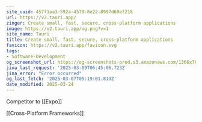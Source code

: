 ```yaml
---
site_uuid: 457f1aa3-592a-4579-8e22-8997d60ef218
url: https://v2.tauri.app/
zinger: Create small, fast, secure, cross-platform applications
image: https://v2.tauri.app/og.png?v=1
site_name: Tauri
title: Create small, fast, secure, cross-platform applications
favicon: https://v2.tauri.app/favicon.svg
tags:
- Software-Development
og_screenshot_url: https://og-screenshots-prod.s3.amazonaws.com/1366x768/80/false/579e44e7f6d0db29bf9c15cfb9a78fda95b385b6895efd1fc866419322202fc1.jpeg
jina_last_request: '2025-03-09T06:45:06.723Z'
jina_error: "Error occurred"
og_last_fetch: '2025-03-07T05:19:01.813Z'
date_modified: 2025-03-24
---
```



Competitor to [[Expo]]

[[Cross-Platform Frameworks]]
